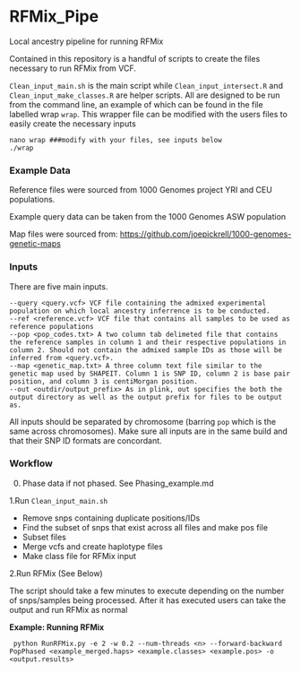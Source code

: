 # RFMix_Pipe
Local ancestry pipeline for running RFMix

Contained in this repository is a handful of scripts to create the files necessary to run RFMix from VCF.

`Clean_input_main.sh` is the main script while `Clean_input_intersect.R` and `Clean_input_make_classes.R` are helper scripts.
All are designed to be run from the command line, an example of which can be found in the file labelled wrap `wrap`. This wrapper file can be modified with the users files to easily create the necessary inputs

```
nano wrap ###modify with your files, see inputs below
./wrap
```

### Example Data
Reference files were sourced from 1000 Genomes project YRI and CEU populations. 

Example query data can be taken from the 1000 Genomes ASW population

Map files were sourced from: https://github.com/joepickrell/1000-genomes-genetic-maps

### Inputs

There are five main inputs. 

```
--query <query.vcf> VCF file containing the admixed experimental population on which local ancestry inferrence is to be conducted.
--ref <reference.vcf> VCF file that contains all samples to be used as reference populations
--pop <pop_codes.txt> A two column tab delimeted file that contains the reference samples in column 1 and their respective populations in column 2. Should not contain the admixed sample IDs as those will be inferred from <query.vcf>.
--map <genetic_map.txt> A three column text file similar to the genetic map used by SHAPEIT. Column 1 is SNP ID, column 2 is base pair position, and column 3 is centiMorgan position.
--out <outdir/output_prefix> As in plink, out specifies the both the output directory as well as the output prefix for files to be output as.
```

All inputs should be separated by chromosome (barring `pop` which is the same across chromosomes). 
Make sure all inputs are in the same build and that their SNP ID formats are concordant. 

### Workflow

0. Phase data if not phased. See Phasing_example.md

1.Run `Clean_input_main.sh`
* Remove snps containing duplicate positions/IDs
* Find the subset of snps that exist across all files and make pos file
* Subset files
* Merge vcfs and create haplotype files
* Make class file for RFMix input

2.Run RFMix (See Below)

The script should take a few minutes to execute depending on the number of snps/samples being processed. 
After it has executed users can take the output and run RFMix as normal

**Example: Running RFMix**
```
 python RunRFMix.py -e 2 -w 0.2 --num-threads <n> --forward-backward PopPhased <example_merged.haps> <example.classes> <example.pos> -o <output.results>
```
